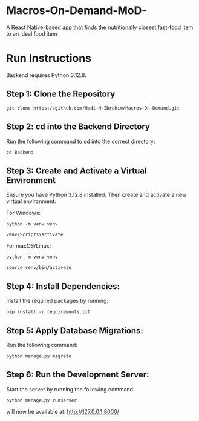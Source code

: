 # Macros-On-Demand-MoD-

A React Native-based app that finds the nutritionally closest fast-food item to an ideal food item

# Run Instructions

Backend requires Python 3.12.8.

## Step 1: Clone the Repository
```
git clone https://github.com/Hadi-M-Ibrahim/Macros-On-Demand.git
```

## Step 2: cd into the Backend Directory

Run the following command to cd into the correct directory:
```
cd Backend
```

## Step 3: Create and Activate a Virtual Environment

Ensure you have Python 3.12.8 installed. Then create and activate a new virtual environment:

For Windows:
```
python -m venv venv
```
```
venv\Scripts\activate
```

For macOS/Linux:
```
python -m venv venv
```
```
source venv/bin/activate
```

## Step 4: Install Dependencies:

Install the required packages by running:
```
pip install -r requirements.txt
```

## Step 5: Apply Database Migrations:

Run the following command:
```
python manage.py migrate
```

## Step 6: Run the Development Server:

Start the server by running the following command:
```
python manage.py runserver
```

will now be available at:
http://127.0.0.1:8000/

